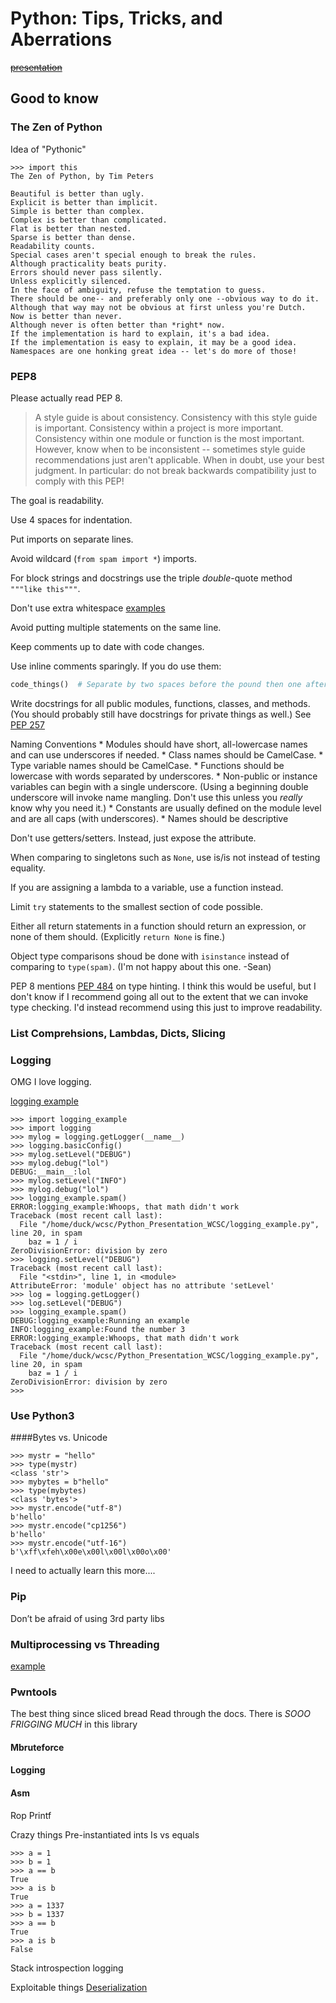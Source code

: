 # Python: Tips, Tricks, and Aberrations

[~~presentation~~](https://docs.google.com/presentation/d/1gx5rrco8Ha7thLWT8SleLtG5zBSWY8kfWAZJvc7PQWE/edit?usp=sharing)

## Good to know

### The Zen of Python

Idea of "Pythonic"

```
>>> import this
The Zen of Python, by Tim Peters

Beautiful is better than ugly.
Explicit is better than implicit.
Simple is better than complex.
Complex is better than complicated.
Flat is better than nested.
Sparse is better than dense.
Readability counts.
Special cases aren't special enough to break the rules.
Although practicality beats purity.
Errors should never pass silently.
Unless explicitly silenced.
In the face of ambiguity, refuse the temptation to guess.
There should be one-- and preferably only one --obvious way to do it.
Although that way may not be obvious at first unless you're Dutch.
Now is better than never.
Although never is often better than *right* now.
If the implementation is hard to explain, it's a bad idea.
If the implementation is easy to explain, it may be a good idea.
Namespaces are one honking great idea -- let's do more of those!
```

### PEP8

Please actually read PEP 8. 

> A style guide is about consistency. Consistency with this style guide is important. Consistency within a project is more important. Consistency within one module or function is the most important.
> However, know when to be inconsistent -- sometimes style guide recommendations just aren't applicable. When in doubt, use your best judgment.
> In particular: do not break backwards compatibility just to comply with this PEP!

The goal is readability. 

Use 4 spaces for indentation. 

Put imports on separate lines.

Avoid wildcard (`from spam import *`) imports.

For block strings and docstrings use the triple *double*-quote method `"""like this"""`.

Don't use extra whitespace [examples](https://www.python.org/dev/peps/pep-0008/#whitespace-in-expressions-and-statements)

Avoid putting multiple statements on the same line.

Keep comments up to date with code changes. 

Use inline comments sparingly. If you do use them:  
```python
code_things()  # Separate by two spaces before the pound then one after
```

Write docstrings for all public modules, functions, classes, and methods. (You should probably still have docstrings for private things as well.) See [PEP 257](https://www.python.org/dev/peps/pep-0257)

Naming Conventions
    * Modules should have short, all-lowercase names and can use underscores if needed. 
    * Class names should be CamelCase.
    * Type variable names should be CamelCase.
    * Functions should be lowercase with words separated by underscores.
    * Non-public or instance variables can begin with a single underscore. (Using a beginning double underscore will invoke name mangling. Don't use this unless you _really_ know why you need it.)
    * Constants are usually defined on the module level and are all caps (with underscores).
    * Names should be descriptive

Don't use getters/setters. Instead, just expose the attribute.

When comparing to singletons such as `None`, use is/is not instead of testing equality. 

If you are assigning a lambda to a variable, use a function instead. 

Limit `try` statements to the smallest section of code possible. 

Either all return statements in a function should return an expression, or none of them should. (Explicitly `return None` is fine.)

Object type comparisons shoud be done with `isinstance` instead of comparing to `type(spam)`. (I'm not happy about this one. -Sean)

PEP 8 mentions [PEP 484](https://www.python.org/dev/peps/pep-0484/) on type hinting. I think this would be useful, but I don't know if I recommend going all out to the extent that we can invoke type checking. I'd instead recommend using this just to improve readability. 

### List Comprehsions, Lambdas, Dicts, Slicing

### Logging
OMG I love logging.

[logging example](logging_example.py)

```
>>> import logging_example
>>> import logging
>>> mylog = logging.getLogger(__name__)
>>> logging.basicConfig()
>>> mylog.setLevel("DEBUG")
>>> mylog.debug("lol")
DEBUG:__main__:lol
>>> mylog.setLevel("INFO")
>>> mylog.debug("lol")
>>> logging_example.spam()
ERROR:logging_example:Whoops, that math didn't work
Traceback (most recent call last):
  File "/home/duck/wcsc/Python_Presentation_WCSC/logging_example.py", line 20, in spam
    baz = 1 / i
ZeroDivisionError: division by zero
>>> logging.setLevel("DEBUG")
Traceback (most recent call last):
  File "<stdin>", line 1, in <module>
AttributeError: 'module' object has no attribute 'setLevel'
>>> log = logging.getLogger()
>>> log.setLevel("DEBUG")
>>> logging_example.spam()
DEBUG:logging_example:Running an example
INFO:logging_example:Found the number 3
ERROR:logging_example:Whoops, that math didn't work
Traceback (most recent call last):
  File "/home/duck/wcsc/Python_Presentation_WCSC/logging_example.py", line 20, in spam
    baz = 1 / i
ZeroDivisionError: division by zero
>>> 
```


### Use Python3

####Bytes vs. Unicode
```
>>> mystr = "hello"
>>> type(mystr)
<class 'str'>
>>> mybytes = b"hello"
>>> type(mybytes)
<class 'bytes'>
>>> mystr.encode("utf-8")
b'hello'
>>> mystr.encode("cp1256")
b'hello'
>>> mystr.encode("utf-16")
b'\xff\xfeh\x00e\x00l\x00l\x00o\x00'
```

I need to actually learn this more....


### Pip
Don’t be afraid of using 3rd party libs

### Multiprocessing vs Threading
[example](processthread_example.py)

### Pwntools
The best thing since sliced bread
Read through the docs. There is _SOOO FRIGGING MUCH_ in this library

#### Mbruteforce
#### Logging
#### Asm
Rop
Printf

Crazy things
Pre-instantiated ints
Is vs equals
```
>>> a = 1
>>> b = 1
>>> a == b
True
>>> a is b
True
>>> a = 1337
>>> b = 1337
>>> a == b
True
>>> a is b
False
```

Stack introspection
logging


Exploitable things
[Deserialization](https://v0ids3curity.blogspot.com/2012/10/exploit-exercise-python-pickles.html)



